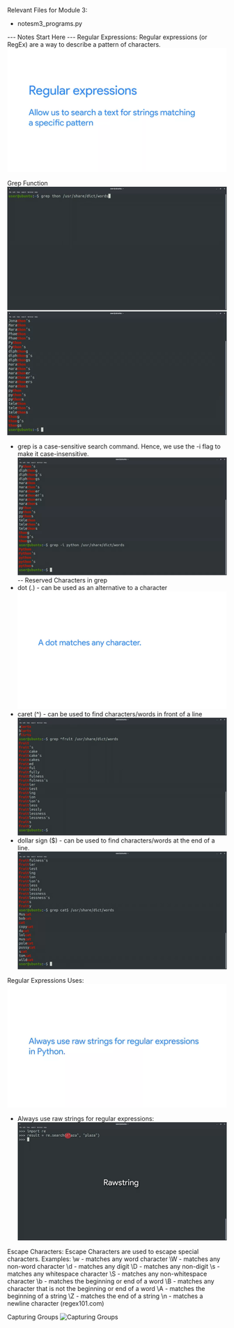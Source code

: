 Relevant Files for Module 3:
- notesm3_programs.py


--- Notes Start Here ---
Regular Expressions:
Regular expressions (or RegEx) are a way to describe a pattern of characters.
![RegEx](<Screenshot (580).png>)

Grep Function
![grep function in terminal](<Screenshot (593).png>)
![grep function in terminal - results](<Screenshot (594).png>)
- grep is a case-sensitive search command. Hence, we use the -i flag to make it case-insensitive.
![-i in grep](<Screenshot (597).png>)
-- Reserved Characters in grep
- dot (.) - can be used as an alternative to a character
![dot character](<Screenshot (599).png>)
- caret (^) - can be used to find characters/words in front of a line
![caret character](<Screenshot (602).png>)
- dollar sign ($) - can be used to find characters/words at the end of a line.
![dollar sign](<Screenshot (603).png>)

Regular Expressions Uses:
![RegEx_uses](<Screenshot (633).png>)
- Always use raw strings for regular expressions:
![RawString in RegEx](<Screenshot (632).png>)

Escape Characters:
 Escape Characters are used to escape special characters.
 Examples:
 \w - matches any word character
 \W - matches any non-word character
 \d - matches any digit
 \D - matches any non-digit
 \s - matches any whitespace character
 \S - matches any non-whitespace character
 \b - matches the beginning or end of a word
 \B - matches any character that is not the beginning or end of a word
 \A - matches the beginning of a string
 \Z - matches the end of a string
 \n - matches a newline character
 (regex101.com)

Capturing Groups
![Capturing Groups](<Screenshot (721).png>)